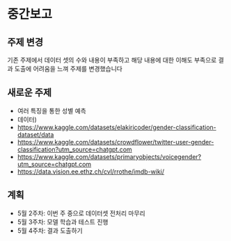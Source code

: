 # 중간보고

## 주제 변경 

기존 주제에서 데이터 셋의 수와 내용이 부족하고 해당 내용에 대한 이해도 부족으로 결과 도출에 어려움을 느껴 주제를 변경했습니다

## 새로운 주제
- 여러 특징을 통한 성별 예측
- 데이터)
- https://www.kaggle.com/datasets/elakiricoder/gender-classification-dataset/data
- https://www.kaggle.com/datasets/crowdflower/twitter-user-gender-classification?utm_source=chatgpt.com
- https://www.kaggle.com/datasets/primaryobjects/voicegender?utm_source=chatgpt.com
- https://data.vision.ee.ethz.ch/cvl/rrothe/imdb-wiki/
## 계획

- 5월 2주차: 이번 주 중으로 데이터셋 전처리 마무리  
- 5월 3주차: 모델 학습과 테스트 진행  
- 5월 4주차: 결과 도출하기

